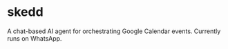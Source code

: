 
# skedd

A chat-based AI agent for orchestrating Google Calendar events. Currently runs on WhatsApp.


